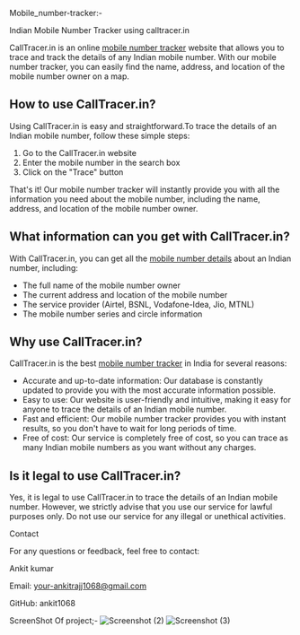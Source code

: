 Mobile_number-tracker:- 

Indian Mobile Number Tracker using calltracer.in 

CallTracer.in is an online [mobile number tracker](https://calltracer.in/) website that allows you to trace and track the details of any Indian mobile number. With our mobile number tracker, you can easily find the name, address, and location of the mobile number owner on a map.

## How to use CallTracer.in?

Using CallTracer.in is easy and straightforward.To trace the details of an Indian mobile number, follow these simple steps:

1. Go to the CallTracer.in website
2. Enter the mobile number in the search box
3. Click on the "Trace" button

That's it! Our mobile number tracker will instantly provide you with all the information you need about the mobile number, including the name, address, and location of the mobile number owner.

## What information can you get with CallTracer.in?

With CallTracer.in, you can get all the [mobile number details](https://calltracer.in/) about an Indian number, including:

- The full name of the mobile number owner
- The current address and location of the mobile number
- The service provider (Airtel, BSNL, Vodafone-Idea, Jio, MTNL) 
- The mobile number series and circle information

## Why use CallTracer.in?

CallTracer.in is the best [mobile number tracker](https://calltracer.in/) in India for several reasons:

- Accurate and up-to-date information: Our database is constantly updated to provide you with the most accurate information possible.
- Easy to use: Our website is user-friendly and intuitive, making it easy for anyone to trace the details of an Indian mobile number.
- Fast and efficient: Our mobile number tracker provides you with instant results, so you don't have to wait for long periods of time.
- Free of cost: Our service is completely free of cost, so you can trace as many Indian mobile numbers as you want without any charges.

## Is it legal to use CallTracer.in?

Yes, it is legal to use CallTracer.in to trace the details of an Indian mobile number. However, we strictly advise that you use our service for lawful purposes only. Do not use our service for any illegal or unethical activities.

Contact

For any questions or feedback, feel free to contact:

Ankit kumar

Email: your-ankitrajj1068@gmail.com

GitHub: ankit1068

ScreenShot Of project;-
![Screenshot (2)](https://github.com/user-attachments/assets/e43b4f76-7d72-402b-9627-6384f297b6f5)
![Screenshot (3)](https://github.com/user-attachments/assets/91fbb11b-3b43-426c-b535-3ffabbfd5940)


